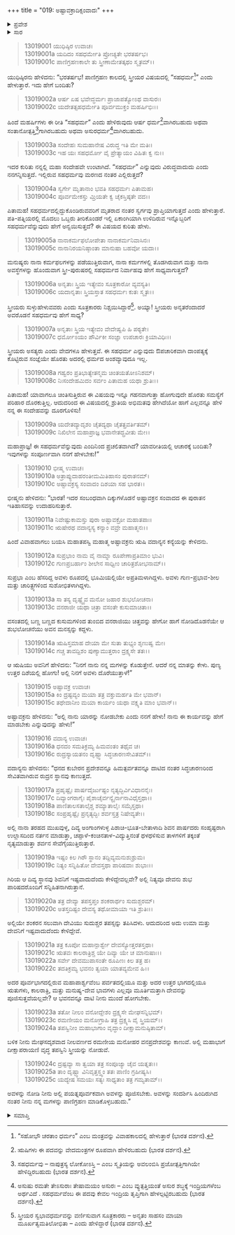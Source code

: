+++
title = "019: ಅಷ್ಟಾವಕ್ರಾದಿಕ್ಸಂವಾದಃ"
+++

<details><summary>ಪ್ರವೇಶ</summary>


।।   ಓಂ ಓಂ ನಮೋ ನಾರಾಯಣಾಯ।।   ಶ್ರೀ ವೇದವ್ಯಾಸಾಯ ನಮಃ ।।

ಶ್ರೀ ಕೃಷ್ಣದ್ವೈಪಾಯನ ವೇದವ್ಯಾಸ ವಿರಚಿತ  

**ಶ್ರೀ ಮಹಾಭಾರತ**

**ಅನುಶಾಸನ ಪರ್ವ**

**ದಾನಧರ್ಮ ಪರ್ವ**

**ಅಧ್ಯಾಯ 19**


</details>

<details><summary>ಸಾರ</summary>

ಯುಧಿಷ್ಠಿರನು ದಾಂಪತ್ಯದಲ್ಲಿನ ಸಹಧರ್ಮದ ಕುರಿತು ಕೇಳಲು, ಭೀಷ್ಮನು ಅಷ್ಟಾವಕ್ರ ಮತ್ತು ದಿಕ್ಕುಗಳ ಸಂವಾದವನ್ನು ಉದಾಹರಿಸಿದುದು (1-10). ಅಷ್ಟಾವಕ್ರನು ವದಾನ್ಯನ ಮಗಳನ್ನು ಬಯಸಿ ಕೇಳಲು, ವದಾನ್ಯನು ಅವನಿಗೆ ಉತ್ತರ ದಿಕ್ಕಿನಲ್ಲಿ ರುದ್ರನ ಸ್ಥಾನವನ್ನು ದಾಟಿ ವನಪ್ರದೇಶದಲ್ಲಿರುವ ವೃದ್ಧ ತಪಸ್ವಿನಿಯನ್ನು ಪೂಜಿಸಿ ಬಂದರೆ ತನ್ನ ಮಗಳು ಅಷ್ಟಾವಕ್ರನಿಗೆ ವಿವಾಹದಲ್ಲಿ ದೊರೆಯುತ್ತಾಳೆ ಎಂದುದು (11-25).


</details>



> 13019001 ಯುಧಿಷ್ಠಿರ ಉವಾಚ।  
13019001a ಯದಿದಂ ಸಹಧರ್ಮೇತಿ ಪ್ರೋಚ್ಯತೇ ಭರತರ್ಷಭ।  
13019001c ಪಾಣಿಗ್ರಹಣಕಾಲೇ ತು ಸ್ತ್ರೀಣಾಮೇತತ್ಕಥಂ ಸ್ಮೃತಮ್।।

ಯುಧಿಷ್ಠಿರನು ಹೇಳಿದನು: “ಭರತರ್ಷಭ! ಪಾಣಿಗ್ರಹಣ ಕಾಲದಲ್ಲಿ ಸ್ತ್ರೀಯರ ವಿಷಯದಲ್ಲಿ “ಸಹಧರ್ಮ[^1]” ಎಂದು ಹೇಳುತ್ತಾರೆ. ಇದು ಹೇಗೆ ಬಂದಿತು?

> 13019002a ಆರ್ಷ ಏಷ ಭವೇದ್ಧರ್ಮಃ ಪ್ರಾಜಾಪತ್ಯೋಽಥ ವಾಸುರಃ।  
13019002c ಯದೇತತ್ಸಹಧರ್ಮೇತಿ ಪೂರ್ವಮುಕ್ತಂ ಮಹರ್ಷಿಭಿಃ।।

ಹಿಂದೆ ಮಹರ್ಷಿಗಳು ಈ ರೀತಿ “ಸಹಧರ್ಮ” ಎಂದು ಹೇಳಿರುವುದು ಆರ್ಷ ಧರ್ಮ[^2]ವಾಗಿರಬಹುದು ಅಥವಾ ಸಂತಾನೋತ್ಪತ್ತಿ[^3]ಗಾಗಿರಬಹುದು ಅಥವಾ ಅಸುರಧರ್ಮ[^4]ವಾಗಿರಬಹುದು.

> 13019003a ಸಂದೇಹಃ ಸುಮಹಾನೇಷ ವಿರುದ್ಧ ಇತಿ ಮೇ ಮತಿಃ।  
13019003c ಇಹ ಯಃ ಸಹಧರ್ಮೋ ವೈ ಪ್ರೇತ್ಯಾಯಂ ವಿಹಿತಃ ಕ್ವ ನು।।

ಇದರ ಕುರಿತು ನನ್ನಲ್ಲಿ ಮಹಾ ಸಂದೇಹವೇ ಉಂಟಾಗಿದೆ. “ಸಹಧರ್ಮ” ಎನ್ನುವುದು ವಿರುದ್ಧವಾದುದು ಎಂದು ನನಗನ್ನಿಸುತ್ತದೆ. ಇಲ್ಲಿರುವ ಸಹಧರ್ಮವು ಮರಣದ ನಂತರ ಎಲ್ಲಿರುತ್ತದೆ?

> 13019004a ಸ್ವರ್ಗೇ ಮೃತಾನಾಂ ಭವತಿ ಸಹಧರ್ಮಃ ಪಿತಾಮಹ।  
13019004c ಪೂರ್ವಮೇಕಸ್ತು ಮ್ರಿಯತೇ ಕ್ವ ಚೈಕಸ್ತಿಷ್ಠತೇ ವದ।।

ಪಿತಾಮಹ! ಸಹಧರ್ಮದಲ್ಲಿದ್ದುಕೊಂಡಿರುವವರಿಗೆ ಮೃತರಾದ ನಂತರ ಸ್ವರ್ಗವು ಪ್ರಾಪ್ತಿಯಾಗುತ್ತದೆ ಎಂದು ಹೇಳುತ್ತಾರೆ. ಪತಿ-ಪತ್ನಿಯರಲ್ಲಿ ಮೊದಲು ಒಬ್ಬರು ತೀರಿಕೊಂಡರೆ ಇಲ್ಲಿ ಏಕಾಂಗಿಯಾಗಿ ಉಳಿದಿರುವ ಇನ್ನೊಬ್ಬರಿಗೆ ಸಹಧರ್ಮವೆನ್ನುವುದು ಹೇಗೆ ಅನ್ವಯಿಸುತ್ತದೆ? ಈ ವಿಷಯದ ಕುರಿತು ಹೇಳು.

> 13019005a ನಾನಾಕರ್ಮಫಲೋಪೇತಾ ನಾನಾಕರ್ಮನಿವಾಸಿನಃ।  
13019005c ನಾನಾನಿರಯನಿಷ್ಠಾಂತಾ ಮಾನುಷಾ ಬಹವೋ ಯದಾ।।

ಮನುಷ್ಯರು ನಾನಾ ಕರ್ಮಫಲಗಳನ್ನು ಪಡೆಯುತ್ತಿರುವಾಗ, ನಾನಾ ಕರ್ಮಗಳಲ್ಲಿ ತೊಡಗಿರುವಾಗ ಮತ್ತು ನಾನಾ ಅವಸ್ಥೆಗಳನ್ನು ಹೊಂದುವಾಗ ಸ್ತ್ರೀ-ಪುರುಷರಲ್ಲಿ ಸಹಧರ್ಮದ ನಿರ್ವಾಹವು ಹೇಗೆ ಸಾಧ್ಯವಾಗುತ್ತದೆ?

> 13019006a ಅನೃತಾಃ ಸ್ತ್ರಿಯ ಇತ್ಯೇವಂ ಸೂತ್ರಕಾರೋ ವ್ಯವಸ್ಯತಿ।  
13019006c ಯದಾನೃತಾಃ ಸ್ತ್ರಿಯಸ್ತಾತ ಸಹಧರ್ಮಃ ಕುತಃ ಸ್ಮೃತಃ।।

ಸ್ತ್ರೀಯರು ಸುಳ್ಳುಹೇಳುವವರು ಎಂದು ಸೂತ್ರಕಾರರು ನಿಶ್ಚಯಿಸಿದ್ದಾರೆ[^5]. ಅಯ್ಯಾ! ಸ್ತ್ರೀಯರು ಅನೃತರೆಂದಾದರೆ ಅವರೊಡನೆ ಸಹಧರ್ಮವು ಹೇಗೆ ಸಾಧ್ಯ?

> 13019007a ಅನೃತಾಃ ಸ್ತ್ರಿಯ ಇತ್ಯೇವಂ ವೇದೇಷ್ವಪಿ ಹಿ ಪಠ್ಯತೇ।  
13019007c ಧರ್ಮೋಽಯಂ ಪೌರ್ವಿಕೀ ಸಂಜ್ಞಾ ಉಪಚಾರಃ ಕ್ರಿಯಾವಿಧಿಃ।।

ಸ್ತ್ರೀಯರು ಅಸತ್ಯರು ಎಂದು ವೇದಗಳೂ ಹೇಳುತ್ತವೆ. ಈ ಸಹಧರ್ಮ ಎನ್ನುವುದು ಔಪಚಾರಿಕವಾಗಿ ದಾಂಪತ್ಯಕ್ಕೆ ಕೊಟ್ಟಿರುವ ಸಂಜ್ಞೆಯೇ ಹೊರತು ಅದರಲ್ಲಿ ಧರ್ಮದ ಅಂಶವ್ಯಾವುದೂ ಇಲ್ಲ.

> 13019008a ಗಹ್ವರಂ ಪ್ರತಿಭಾತ್ಯೇತನ್ಮಮ ಚಿಂತಯತೋಽನಿಶಮ್।  
13019008c ನಿಃಸಂದೇಹಮಿದಂ ಸರ್ವಂ ಪಿತಾಮಹ ಯಥಾ ಶ್ರುತಿಃ।।

ಪಿತಾಮಹ! ಯಾವಾಗಲೂ ಚಿಂತಿಸುತ್ತಿರುವ ಈ ವಿಷಯವು ಇನ್ನೂ ಗಹನವಾಗುತ್ತಾ ಹೋಗುವುದೇ ಹೊರತು ಸಮಸ್ಯೆಗೆ ಪರಿಹಾರ ದೊರಕುತ್ತಿಲ್ಲ. ಆದುದರಿಂದ ಈ ವಿಷಯದಲ್ಲಿ ಶ್ರುತಿಯ ಅಭಿಮತವು ಹೇಗಿದೆಯೋ ಹಾಗೆ ಎಲ್ಲವನ್ನೂ ಹೇಳಿ ನನ್ನ ಈ ಸಂದೇಹವನ್ನು ದೂರಗೊಳಿಸು!

> 13019009a ಯದೇತದ್ಯಾದೃಶಂ ಚೈತದ್ಯಥಾ ಚೈತತ್ಪ್ರವರ್ತಿತಮ್।  
13019009c ನಿಖಿಲೇನ ಮಹಾಪ್ರಾಜ್ಞ ಭವಾನೇತದ್ಬ್ರವೀತು ಮೇ।।

ಮಹಾಪ್ರಾಜ್ಞ! ಈ ಸಹಧರ್ಮವೆನ್ನುವುದು ಎಂದಿನಿಂದ ಪ್ರಚಲಿತವಾಗಿದೆ? ಯಾವರೀತಿಯಲ್ಲಿ ಆಚಾರಕ್ಕೆ ಬಂದಿತು? ಇವುಗಳನ್ನು ಸಂಪೂರ್ಣವಾಗಿ ನನಗೆ ಹೇಳಬೇಕು!”

> 13019010 ಭೀಷ್ಮ ಉವಾಚ।  
13019010a ಅತ್ರಾಪ್ಯುದಾಹರಂತೀಮಮಿತಿಹಾಸಂ ಪುರಾತನಮ್।  
13019010c ಅಷ್ಟಾವಕ್ರಸ್ಯ ಸಂವಾದಂ ದಿಶಯಾ ಸಹ ಭಾರತ।।

ಭೀಷ್ಮನು ಹೇಳಿದನು: “ಭಾರತ! ಇದರ ಸಂಬಂಧವಾಗಿ ದಿಕ್ಕುಗಳೊಡನೆ ಅಷ್ಟಾವಕ್ರನ ಸಂವಾದದ ಈ ಪುರಾತನ ಇತಿಹಾಸವನ್ನು ಉದಾಹರಿಸುತ್ತಾರೆ.

> 13019011a ನಿವೇಷ್ಟುಕಾಮಸ್ತು ಪುರಾ ಅಷ್ಟಾವಕ್ರೋ ಮಹಾತಪಾಃ।  
13019011c ಋಷೇರಥ ವದಾನ್ಯಸ್ಯ ಕನ್ಯಾಂ ವವ್ರೇ ಮಹಾತ್ಮನಃ।।

ಹಿಂದೆ ವಿವಾಹವಾಗಲು ಬಯಸಿ ಮಹಾತಪಸ್ವಿ ಮಹಾತ್ಮ ಅಷ್ಟಾವಕ್ರನು ಋಷಿ ವದಾನ್ಯನ ಕನ್ಯೆಯನ್ನು ಕೇಳಿದನು.

> 13019012a ಸುಪ್ರಭಾಂ ನಾಮ ವೈ ನಾಮ್ನಾ ರೂಪೇಣಾಪ್ರತಿಮಾಂ ಭುವಿ।  
13019012c ಗುಣಪ್ರಬರ್ಹಾಂ ಶೀಲೇನ ಸಾಧ್ವೀಂ ಚಾರಿತ್ರಶೋಭನಾಮ್।।

ಸುಪ್ರಭಾ ಎಂಬ ಹೆಸರಿದ್ದ ಅವಳು ರೂಪದಲ್ಲಿ ಭೂಮಿಯಲ್ಲಿಯೇ ಅಪ್ರತಿಮಳಾಗಿದ್ದಳು. ಅವಳು ಗುಣ-ಪ್ರಭಾವ-ಶೀಲ ಮತ್ತು ಚಾರಿತ್ರ್ಯಗಳಿಂದ ಸುಶೋಭಿತಳಾಗಿದ್ದಳು.

> 13019013a ಸಾ ತಸ್ಯ ದೃಷ್ಟ್ವೈವ ಮನೋ ಜಹಾರ ಶುಭಲೋಚನಾ।  
13019013c ವನರಾಜೀ ಯಥಾ ಚಿತ್ರಾ ವಸಂತೇ ಕುಸುಮಾಚಿತಾ।।

ವಸಂತದಲ್ಲಿ ಬಣ್ಣ ಬಣ್ಣದ ಕುಸುಮಗಳಿಂದ ತುಂಬಿದ ವನರಾಜಿಯು ಚಿತ್ತವನ್ನು ಹೇಗೋ ಹಾಗೆ ನೋಡಿದೊಡನೆಯೇ ಆ ಶುಭಲೋಚನೆಯು ಅವನ ಮನಸ್ಸನ್ನು ಕದ್ದಳು.

> 13019014a ಋಷಿಸ್ತಮಾಹ ದೇಯಾ ಮೇ ಸುತಾ ತುಭ್ಯಂ ಶೃಣುಷ್ವ ಮೇ।  
13019014c ಗಚ್ಚ ತಾವದ್ದಿಶಂ ಪುಣ್ಯಾಮುತ್ತರಾಂ ದ್ರಕ್ಷ್ಯಸೇ ತತಃ।।

ಆ ಋಷಿಯು ಅವನಿಗೆ ಹೇಳಿದನು: “ನಿನಗೆ ನಾನು ನನ್ನ ಮಗಳನ್ನು ಕೊಡುತ್ತೇನೆ. ಆದರೆ ನನ್ನ ಮಾತನ್ನು ಕೇಳು. ಪುಣ್ಯ ಉತ್ತರ ದಿಶೆಯಲ್ಲಿ ಹೋಗು! ಅಲ್ಲಿ ನಿನಗೆ ಅವಳು ದೊರೆಯುತ್ತಾಳೆ!”

> 13019015 ಅಷ್ಟಾವಕ್ರ ಉವಾಚ।  
13019015a ಕಿಂ ದ್ರಷ್ಟವ್ಯಂ ಮಯಾ ತತ್ರ ವಕ್ತುಮರ್ಹತಿ ಮೇ ಭವಾನ್।  
13019015c ತಥೇದಾನೀಂ ಮಯಾ ಕಾರ್ಯಂ ಯಥಾ ವಕ್ಷ್ಯತಿ ಮಾಂ ಭವಾನ್।।

ಅಷ್ಟಾವಕ್ರನು ಹೇಳಿದನು: “ಅಲ್ಲಿ ನಾನು ಯಾರನ್ನು ನೋಡಬೇಕು ಎಂದು ನನಗೆ ಹೇಳು! ನಾನು ಈ ಕಾರ್ಯವನ್ನು ಹೇಗೆ ಮಾಡಬೇಕು ಎನ್ನುವುದನ್ನು ಹೇಳು!”

> 13019016 ವದಾನ್ಯ ಉವಾಚ।  
13019016a ಧನದಂ ಸಮತಿಕ್ರಮ್ಯ ಹಿಮವಂತಂ ತಥೈವ ಚ।  
13019016c ರುದ್ರಸ್ಯಾಯತನಂ ದೃಷ್ಟ್ವಾ ಸಿದ್ಧಚಾರಣಸೇವಿತಮ್।।

ವದಾನ್ಯನು ಹೇಳಿದನು: “ಧನದ ಕುಬೇರನ ಪ್ರದೇಶವನ್ನೂ ಹಿಮತ್ಪರ್ವತವನ್ನೂ ದಾಟಿದ ನಂತರ ಸಿದ್ಧಚಾರಣರಿಂದ ಸೇವಿತವಾಗಿರುವ ರುದ್ರನ ಸ್ಥಾನವು ಕಾಣುತ್ತದೆ.

> 13019017a ಪ್ರಹೃಷ್ಟೈಃ ಪಾರ್ಷದೈರ್ಜುಷ್ಟಂ ನೃತ್ಯದ್ಭಿರ್ವಿವಿಧಾನನೈಃ।  
13019017c ದಿವ್ಯಾಂಗರಾಗೈಃ ಪೈಶಾಚೈರ್ವನ್ಯೈರ್ನಾನಾವಿಧೈಸ್ತಥಾ।।  
13019018a ಪಾಣಿತಾಲಸತಾಲೈಶ್ಚ ಶಮ್ಯಾತಾಲೈಃ ಸಮೈಸ್ತಥಾ।  
13019018c ಸಂಪ್ರಹೃಷ್ಟೈಃ ಪ್ರನೃತ್ಯದ್ಭಿಃ ಶರ್ವಸ್ತತ್ರ ನಿಷೇವ್ಯತೇ।।

ಅಲ್ಲಿ ನಾನಾ ತರಹದ ಮುಖವುಳ್ಳ, ದಿವ್ಯ ಅಂಗಾಂಗಳುಳ್ಳ ಪಿಶಾಚಿ-ಭೂತ-ಬೇತಾಳಾದಿ ಶಿವನ ಪಾರ್ಷದರು ಸಂಹೃಷ್ಟರಾಗಿ ಉಲ್ಲಾಸದಿಂದ ನರ್ತನ ಮಾಡುತ್ತಾ, ಚಪ್ಪಾಳೆ-ಕಂಚಿನತಾಳ-ವಿದ್ಯುತ್ತಿನಂತೆ ಥಳಥಳಿಸುವ ತಾಳಗಳಿಗೆ ತಕ್ಕಂತೆ ನೃತ್ಯಮಾಡುತ್ತಾ ಶರ್ವನ ಸೇವೆಗೈಯುತ್ತಿರುತ್ತಾರೆ.

> 13019019a ಇಷ್ಟಂ ಕಿಲ ಗಿರೌ ಸ್ಥಾನಂ ತದ್ದಿವ್ಯಮನುಶುಶ್ರುಮ।  
13019019c ನಿತ್ಯಂ ಸನ್ನಿಹಿತೋ ದೇವಸ್ತಥಾ ಪಾರಿಷದಾಃ ಶುಭಾಃ।।

ಗಿರಿಯ ಆ ದಿವ್ಯ ಸ್ಥಾನವು ಶಿವನಿಗೆ ಇಷ್ಟವಾದುದೆಂದು ಕೇಳಿದ್ದೇವಲ್ಲವೇ? ಅಲ್ಲಿ ನಿತ್ಯವೂ ದೇವನು ಶುಭ ಪಾರಿಷದರೊಂದಿಗೆ ಸನ್ನಿಹಿತನಾಗಿರುತ್ತಾನೆ.

> 13019020a ತತ್ರ ದೇವ್ಯಾ ತಪಸ್ತಪ್ತಂ ಶಂಕರಾರ್ಥಂ ಸುದುಶ್ಚರಮ್।  
13019020c ಅತಸ್ತದಿಷ್ಟಂ ದೇವಸ್ಯ ತಥೋಮಾಯಾ ಇತಿ ಶ್ರುತಿಃ।।

ಅಲ್ಲಿಯೇ ಶಂಕರನ ಸಲುವಾಗಿ ದೇವಿಯು ಸುದುಶ್ಚರ ತಪಸ್ಸನ್ನು ತಪಿಸಿದಳು. ಆದುದರಿಂದ ಅದು ಉಮಾ ಮತ್ತು ದೇವನಿಗೆ ಇಷ್ಟವಾದುದೆಂದು ಕೇಳಿದ್ದೇವೆ.

> 13019021a ತತ್ರ ಕೂಪೋ ಮಹಾನ್ಪಾರ್ಶ್ವೇ ದೇವಸ್ಯೋತ್ತರತಸ್ತಥಾ।  
13019021c ಋತವಃ ಕಾಲರಾತ್ರಿಶ್ಚ ಯೇ ದಿವ್ಯಾ ಯೇ ಚ ಮಾನುಷಾಃ।।  
13019022a ಸರ್ವೇ ದೇವಮುಪಾಸಂತೇ ರೂಪಿಣಃ ಕಿಲ ತತ್ರ ಹ।  
13019022c ತದತಿಕ್ರಮ್ಯ ಭವನಂ ತ್ವಯಾ ಯಾತವ್ಯಮೇವ ಹಿ।।

ಅದರ ಪೂರ್ವಭಾಗದಲ್ಲಿರುವ ಮಹಾಪಾರ್ಶ್ವವೆಂಬ ಪರ್ವತದಲ್ಲಿಯೂ ಮತ್ತು ಅದರ ಉತ್ತರ ಭಾಗದಲ್ಲಿಯೂ ಋತುಗಳು, ಕಾಲರಾತ್ರಿ, ಮತ್ತು ಮನುಷ್ಯ-ದೇವ ಭಾವಗಳು ಎಲ್ಲವೂ ಮೂರ್ತಿಮತ್ತಾಗಿ ದೇವನನ್ನು ಪೂಜಿಸುತ್ತವೆಯಲ್ಲವೇ? ಆ ಭವನವನ್ನೂ ದಾಟಿ ನೀನು ಮುಂದೆ ಹೋಗಬೇಕು.

> 13019023a ತತೋ ನೀಲಂ ವನೋದ್ದೇಶಂ ದ್ರಕ್ಷ್ಯಸೇ ಮೇಘಸನ್ನಿಭಮ್।  
13019023c ರಮಣೀಯಂ ಮನೋಗ್ರಾಹಿ ತತ್ರ ದ್ರಕ್ಷ್ಯಸಿ ವೈ ಸ್ತ್ರಿಯಮ್।।  
13019024a ತಪಸ್ವಿನೀಂ ಮಹಾಭಾಗಾಂ ವೃದ್ಧಾಂ ದೀಕ್ಷಾಮನುಷ್ಠಿತಾಮ್।

ಬಳಿಕ ನೀನು ಮೇಘಸದೃಶವಾದ ನೀಲವರ್ಣದ ರಮಣೀಯ ಮನೋಹರ ವನಪ್ರದೇಶವನ್ನು ಕಾಣುವೆ. ಅಲ್ಲಿ ಮಹಾಭಾಗೆ ದೀಕ್ಷಾಪರಾಯಣಿ ವೃದ್ಧ ತಪಸ್ವಿನಿ ಸ್ತ್ರೀಯನ್ನು ನೋಡುವೆ.

> 13019024c ದ್ರಷ್ಟವ್ಯಾ ಸಾ ತ್ವಯಾ ತತ್ರ ಸಂಪೂಜ್ಯಾ ಚೈವ ಯತ್ನತಃ।।  
13019025a ತಾಂ ದೃಷ್ಟ್ವಾ ವಿನಿವೃತ್ತಸ್ತ್ವಂ ತತಃ ಪಾಣಿಂ ಗ್ರಹೀಷ್ಯಸಿ।  
13019025c ಯದ್ಯೇಷ ಸಮಯಃ ಸತ್ಯಃ ಸಾಧ್ಯತಾಂ ತತ್ರ ಗಮ್ಯತಾಮ್।।

ಅವಳನ್ನು ನೋಡಿ ನೀನು ಅಲ್ಲಿ ಪಯತ್ನಪೂರ್ವಕವಾಗಿ ಅವಳನ್ನು ಪೂಜಿಸಬೇಕು. ಅವಳನ್ನು ಸಂದರ್ಶಿಸಿ ಹಿಂದಿರುಗಿದ ನಂತರ ನೀನು ನನ್ನ ಮಗಳನ್ನು ಪಾಣಿಗ್ರಹಣ ಮಾಡಿಕೊಳ್ಳಬಹುದು.”


<details><summary>ಸಮಾಪ್ತಿ</summary>


ಇತಿ ಶ್ರೀಮಹಾಭಾರತೇ ಅನುಶಾಸನಪರ್ವಣಿ ದಾನಧರ್ಮಪರ್ವಣಿ ಅಷ್ಟಾವಕ್ರಾದಿಕ್ಸಂವಾದೇ ಏಕೋನವಿಂಶೋಽಧ್ಯಾಯಃ।।  
ಇದು ಶ್ರೀಮಹಾಭಾರತದಲ್ಲಿ ಅನುಶಾಸನಪರ್ವದಲ್ಲಿ ದಾನಧರ್ಮಪರ್ವದಲ್ಲಿ ಅಷ್ಟಾವಕ್ರಾದಿಕ್ಸಂವಾದ ಎನ್ನುವ ಹತ್ತೊಂಭತ್ತನೇ ಅಧ್ಯಾಯವು.



</details>

[^1]: “ಸಹೋಭೌ ಚರತಾಂ ಧರ್ಮಂ” ಎಂಬ ಮಂತ್ರವನ್ನು ವಿವಾಹಕಾಲದಲ್ಲಿ ಹೇಳುತ್ತಾರೆ (ಭಾರತ ದರ್ಶನ).

[^2]: ಋಷಿಗಳು ಈ ಪದವನ್ನು ವೇದಮಂತ್ರಗಳ ರೂಪವಾಗಿ ಹೇಳಿರಬಹುದು (ಭಾರತ ದರ್ಶನ).

[^3]: ಸಹಧರ್ಮವು – ನಾಪುತ್ರಸ್ಯ ಲೋಕೋಽಸ್ತಿ – ಎಂಬ ಸ್ಮೃತಿಯನ್ನು ಅವಲಂಬಿಸಿ ಪ್ರಜೋತ್ಪತ್ತಿಗಾಗಿಯೇ ಹೇಳಿದ್ದಿರಬಹುದು (ಭಾರತ ದರ್ಶನ).

[^4]: ಅಸುಷು ರಮತೇ ತೇಽಸುರಾಃ ತೇಷಾಮಯಂ ಅಸುರಃ – ಎಂಬ ವ್ಯುತ್ಪತ್ತಿಯಂತೆ ಅಸುರ ಶಬ್ಧಕ್ಕೆ ಇಂದ್ರಿಯಗಳೆಂಬ ಅರ್ಥವಿದೆ . ಸಹಧರ್ಮವೆಂಬ ಈ ಪದವು ಕೇವಲ ಇಂದ್ರಿಯ ತೃಪ್ತಿಗಾಗಿ ಹೇಳಲ್ಪಟ್ಟಿರಬಹುದು (ಭಾರತ ದರ್ಶನ).

[^5]: ಸ್ತ್ರೀಯರ ಸ್ವಭಾವಧರ್ಮವನ್ನು ವರ್ಣಿಸುವಾಗ ಸೂತ್ರಕಾರರು – ಅನೃತಂ ಸಾಹಸಂ ಮಾಯಾ ಮೂರ್ಖತ್ವಮತಿಲೋಭಿತಾ – ಎಂದು ಹೇಳಿದ್ದಾರೆ (ಭಾರತ ದರ್ಶನ).


